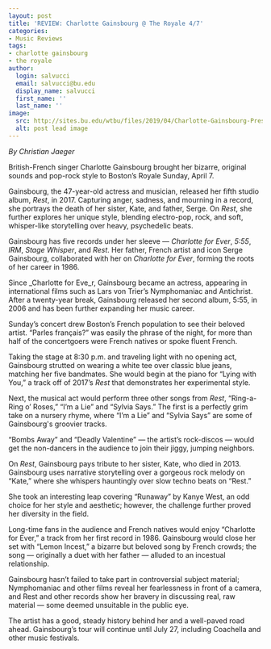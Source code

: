 ```yaml
---
layout: post
title: 'REVIEW: Charlotte Gainsbourg @ The Royale 4/7'
categories:
- Music Reviews
tags:
- charlotte gainsbourg
- the royale
author:
  login: salvucci
  email: salvucci@bu.edu
  display_name: salvucci
  first_name: ''
  last_name: ''
image:
  src: http://sites.bu.edu/wtbu/files/2019/04/Charlotte-Gainsbourg-Press-Photo-1-770x470.jpg
  alt: post lead image
---
```


_By Christian Jaeger_

British-French singer Charlotte Gainsbourg brought her bizarre, original sounds and pop-rock style to Boston’s Royale Sunday, April 7.

Gainsbourg, the 47-year-old actress and musician, released her fifth studio album, _Rest_, in 2017. Capturing anger, sadness, and mourning in a record, she portrays the death of her sister, Kate, and father, Serge. On _Rest_, she further explores her unique style, blending electro-pop, rock, and soft, whisper-like storytelling over heavy, psychedelic beats.

Gainsbourg has five records under her sleeve — _Charlotte for Ever_, _5:55_, _IRM_, _Stage Whisper_, and _Rest_. Her father, French artist and icon Serge Gainsbourg, collaborated with her on _Charlotte for Ever_, forming the roots of her career in 1986.

Since _Charlotte for Eve_r, Gainsbourg became an actress, appearing in international films such as Lars von Trier’s Nymphomaniac and Antichrist. After a twenty-year break, Gainsbourg released her second album, 5:55, in 2006 and has been further expanding her music career.

Sunday’s concert drew Boston’s French population to see their beloved artist. “Parles français?” was easily the phrase of the night, for more than half of the concertgoers were French natives or spoke fluent French.

Taking the stage at 8:30 p.m. and traveling light with no opening act, Gainsbourg strutted on wearing a white tee over classic blue jeans, matching her five bandmates. She would begin at the piano for “Lying with You,” a track off of 2017’s _Rest_ that demonstrates her experimental style.

Next, the musical act would perform three other songs from _Rest_, “Ring-a-Ring o’ Roses,” “I’m a Lie” and “Sylvia Says.” The first is a perfectly grim take on a nursery rhyme, where “I’m a Lie” and “Sylvia Says” are some of Gainsbourg's groovier tracks.

“Bombs Away” and “Deadly Valentine” — the artist’s rock-discos — would get the non-dancers in the audience to join their jiggy, jumping neighbors.

On _Rest_, Gainsbourg pays tribute to her sister, Kate, who died in 2013. Gainsbourg uses narrative storytelling over a gorgeous rock melody on “Kate,” where she whispers hauntingly over slow techno beats on “Rest.”

She took an interesting leap covering “Runaway” by Kanye West, an odd choice for her style and aesthetic; however, the challenge further proved her diversity in the field.

Long-time fans in the audience and French natives would enjoy “Charlotte for Ever,” a track from her first record in 1986. Gainsbourg would close her set with “Lemon Incest,” a bizarre but beloved song by French crowds; the song — originally a duet with her father — alluded to an incestual relationship.

Gainsbourg hasn’t failed to take part in controversial subject material; Nymphomaniac and other films reveal her fearlessness in front of a camera, and Rest and other records show her bravery in discussing real, raw material — some deemed unsuitable in the public eye.

The artist has a good, steady history behind her and a well-paved road ahead. Gainsbourg’s tour will continue until July 27, including Coachella and other music festivals.